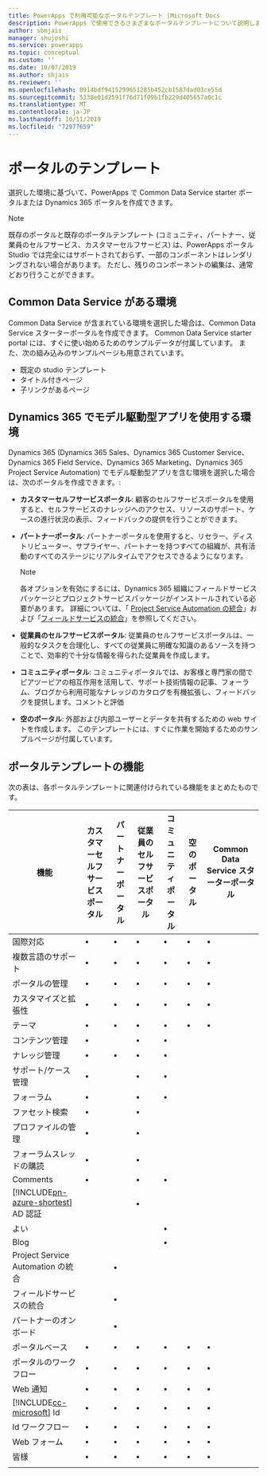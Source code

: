 ```yaml
---
title: PowerApps で利用可能なポータルテンプレート |Microsoft Docs
description: PowerApps で使用できるさまざまなポータルテンプレートについて説明します。
author: sbmjais
manager: shujoshi
ms.service: powerapps
ms.topic: conceptual
ms.custom: ''
ms.date: 10/07/2019
ms.author: shjais
ms.reviewer: ''
ms.openlocfilehash: 8914bdf9415299651285b452cb1587dad03ce55d
ms.sourcegitcommit: 5338e01d2591f76d71f09b1fb229d405657a0c1c
ms.translationtype: MT
ms.contentlocale: ja-JP
ms.lasthandoff: 10/11/2019
ms.locfileid: "72977659"
---
```

# <a name="portal-templates"></a>ポータルのテンプレート

選択した環境に基づいて、PowerApps で Common Data Service starter ポータルまたは Dynamics 365 ポータルを作成できます。

> [!NOTE]
> 既存のポータルと既存のポータルテンプレート (コミュニティ、パートナー、従業員のセルフサービス、カスタマーセルフサービス) は、PowerApps ポータル Studio では完全にはサポートされておらず、一部のコンポーネントはレンダリングされない場合があります。 ただし、残りのコンポーネントの編集は、通常どおり行うことができます。 

## <a name="environment-with-common-data-service"></a>Common Data Service がある環境

Common Data Service が含まれている環境を選択した場合は、Common Data Service スターターポータルを作成できます。 Common Data Service starter portal には、すぐに使い始めるためのサンプルデータが付属しています。 また、次の組み込みのサンプルページも用意されています。

- 既定の studio テンプレート
- タイトル付きページ
- 子リンクがあるページ

## <a name="environment-with-model-driven-apps-in-dynamics-365"></a>Dynamics 365 でモデル駆動型アプリを使用する環境 

Dynamics 365 (Dynamics 365 Sales、Dynamics 365 Customer Service、Dynamics 365 Field Service、Dynamics 365 Marketing、Dynamics 365 Project Service Automation) でモデル駆動型アプリを含む環境を選択した場合は、次のポータルを作成できます。:

- **カスタマーセルフサービスポータル**: 顧客のセルフサービスポータルを使用すると、セルフサービスのナレッジへのアクセス、リソースのサポート、ケースの進行状況の表示、フィードバックの提供を行うことができます。
- **パートナーポータル**: パートナーポータルを使用すると、リセラー、ディストリビューター、サプライヤー、パートナーを持つすべての組織が、共有活動のすべてのステージにリアルタイムでアクセスできるようになります。

    > [!NOTE]
    > 各オプションを有効にするには、Dynamics 365 組織にフィールドサービスパッケージとプロジェクトサービスパッケージがインストールされている必要があります。 詳細については、「 [Project Service Automation の統合](https://docs.microsoft.com/en-us/dynamics365/portals/integrate-project-service-automation)」および「[フィールドサービスの統合](https://docs.microsoft.com/en-us/dynamics365/portals/integrate-field-service)」を参照してください。

- **従業員のセルフサービスポータル**: 従業員のセルフサービスポータルは、一般的なタスクを合理化し、すべての従業員に明確な知識のあるソースを持つことで、効率的で十分な情報を得られた従業員を作成します。
- **コミュニティポータル**: コミュニティポータルでは、お客様と専門家の間でピアツーピアの相互作用を活用して、サポート技術情報の記事、フォーラム、ブログから利用可能なナレッジのカタログを有機拡張し、フィードバックを提供します。コメントと評価
- **空のポータル**: 外部および内部ユーザーとデータを共有するための web サイトを作成します。 このテンプレートには、すぐに作業を開始するためのサンプルページが付属しています。 

## <a name="portal-templates-features"></a>ポータルテンプレートの機能

次の表は、各ポータルテンプレートに関連付けられている機能をまとめたものです。

| 機能 | カスタマーセルフサービスポータル | パートナーポータル | 従業員のセルフサービスポータル | コミュニティポータル | 空のポータル | Common Data Service スターターポータル|
|------------------|---------------|----------------|---------------|------------------|---------------|------|
| 国際対応 | •  | • | • | • | • |• |
| 複数言語のサポート | •  | • | • | • | • |• |
| ポータルの管理| • | • | • | • | •  |• |
| カスタマイズと拡張性  | •   | •  | •   | •  | • |• |
| テーマ   | •   | •   | •    | •   | •   |• |
| コンテンツ管理                     | •                            |                | •                            | •                |               |
| ナレッジ管理                   | •                            | •              | •                            | •                |               |
| サポート/ケース管理                | •                            |                | •                            | •                |               |
| フォーラム                                 | •                            |                | •                            | •                |               |
| ファセット検索                         | •                            |                | •                            |                  |               |
| プロファイルの管理                     | •                            |                | •                            |                  |               |
| フォーラムスレッドの購読              | •                            |                | •                            |                  |               |
| Comments                               | •                            |                | •                            | •                |               |
| [!INCLUDE[pn-azure-shortest](../../includes/pn-azure-shortest.md)] AD 認証                |                              |                | •                            |                  |               |
| よい                                  |                              |                |                              | •                |               |
| Blog                                  |                              |                |                              | •                |               |
| Project Service Automation の統合 |                              | •              |                              |                  |               |
| フィールドサービスの統合              |                              | •              |                              |                  |               |
| パートナーのオンボード                     |                              | •              |                              |                  |               |
| ポータルベース  |  •    | •      |  •| •| •|• |
| ポータルのワークフロー|  •| •|  •| •| •|• |
| Web 通知|  •| •|  •| •| •|• |
| [!INCLUDE[cc-microsoft](../../includes/cc-microsoft.md)] Id|   •|  •|  •|   •| •|• |
| Id ワークフロー| •|  •| •|   •| •|• |
| Web フォーム|  •| •|    •| •| •|• |
| 皆様|   •|  •|  •| •| •|• |
||
